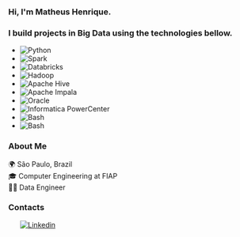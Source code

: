 ### Hi, I'm Matheus Henrique.
### I build projects in Big Data using the technologies bellow.

<ul>
  <li><img src="https://img.shields.io/badge/Python-FFD43B?style=for-the-badge&logo=python&logoColor=blue" alt="Python"></li>
  <li><img src="https://img.shields.io/badge/Apache_Spark-FFFFFF?style=for-the-badge&logo=apachespark&logoColor=#E35A16" alt="Spark"></li>
  <li><img src="https://img.shields.io/badge/Databricks-FF3621?style=for-the-badge&logo=Databricks&logoColor=white" alt="Databricks"></li>
  <li><img src="https://img.shields.io/badge/Apache-Hadoop-orange" alt="Hadoop"></li>
  <li><img src="https://img.shields.io/badge/Apache-Hive-orange" alt="Apache Hive"></li>
  <li><img src="https://img.shields.io/badge/Apache-Impala-blue" alt="Apache Impala"></li>
  <li><img src="https://img.shields.io/badge/Oracle-F80000?style=for-the-badge&logo=oracle&logoColor=black" alt="Oracle"></li>
  <li><img src="https://img.shields.io/badge/Informatica-PowerCenter-orange" alt="Informatica PowerCenter"></li>
  <li><img src="https://img.shields.io/badge/GNU%20Bash-4EAA25?style=for-the-badge&logo=GNU%20Bash&logoColor=white" alt="Bash"></li>
  <li><img src="https://img.shields.io/badge/Jenkins-D24939?style=for-the-badge&logo=Jenkins&logoColor=white" alt="Bash"></li>
</ul>


### About Me
:earth_africa:	São Paulo, Brazil <br>
:mortar_board:	Computer Engineering at FIAP <br>
:technologist:	Data Engineer <br>

### Contacts
<ul>
  <a href="https://pagedart.com](https://www.linkedin.com/in/matheus-borges-2208/">
    <img src="https://img.shields.io/badge/LinkedIn-0077B5?style=for-the-badge&logo=linkedin&logoColor=white" alt="Linkedin">
  </a>
</ul>

